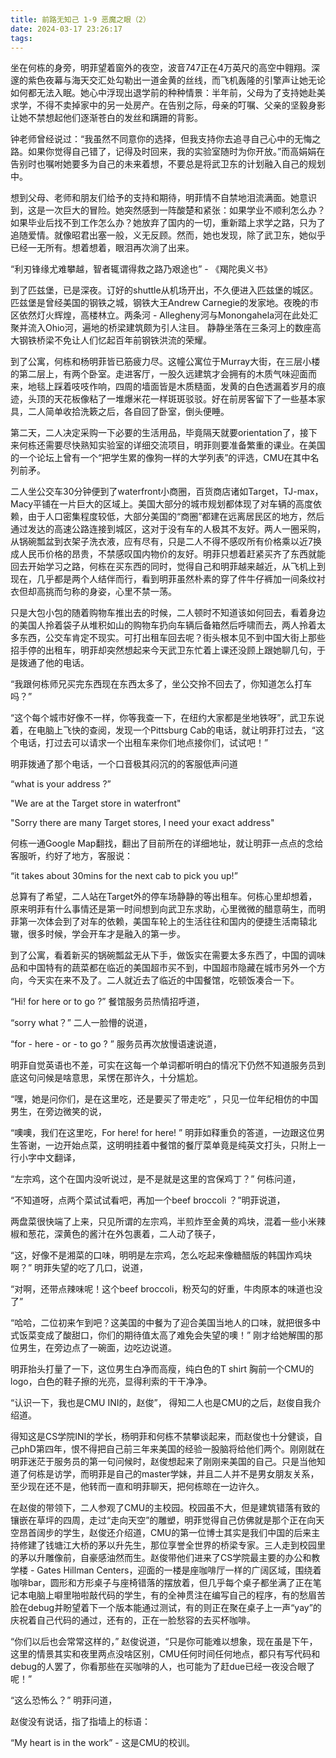 ```yaml
---
title: 前路无知己 1-9 恶魔之眼（2）
date: 2024-03-17 23:26:17
tags:
---
```


坐在何栋的身旁，明菲望着窗外的夜空，波音747正在4万英尺的高空中翱翔。深邃的紫色夜幕与海天交汇处勾勒出一道金黄的丝线，而飞机轰隆的引擎声让她无论如何都无法入眠。她心中浮现出退学前的种种情景：半年前，父母为了支持她赴美求学，不得不卖掉家中的另一处房产。在告别之际，母亲的叮嘱、父亲的坚毅身影让她不禁想起他们逐渐苍白的发丝和蹒跚的背影。

钟老师曾经说过：“我虽然不同意你的选择，但我支持你去追寻自己心中的无悔之路。如果你觉得自己错了，记得及时回来，我的实验室随时为你开放。”而高娟娟在告别时也嘱咐她要多为自己的未来着想，不要总是将武卫东的计划融入自己的规划中。

想到父母、老师和朋友们给予的支持和期待，明菲情不自禁地泪流满面。她意识到，这是一次巨大的冒险。她突然感到一阵酸楚和紧张：如果学业不顺利怎么办？如果毕业后找不到工作怎么办？她放弃了国内的一切，重新踏上求学之路，只为了追随爱情。就像昭君出塞一般，义无反顾。然而，她也发现，除了武卫东，她似乎已经一无所有。想着想着，眼泪再次淌了出来。

“利刃锋缘尤难攀越，智者辄谓得救之路乃艰途也”  - 《羯陀奥义书》

到了匹兹堡，已是深夜。订好的shuttle从机场开出，不久便进入匹兹堡的城区。匹兹堡是曾经美国的钢铁之城，钢铁大王Andrew Carnegie的发家地。夜晚的市区依然灯火辉煌，高楼林立。两条河 - Allegheny河与Monongahela河在此处汇聚并流入Ohio河，遍地的桥梁建筑颇为引人注目。 静静坐落在三条河上的数座高大钢铁桥梁不免让人们忆起百年前钢铁洪流的荣耀。

到了公寓，何栋和杨明菲皆已筋疲力尽。这幢公寓位于Murray大街，在三层小楼的第二层上，有两个卧室。走进客厅，一股久远建筑才会拥有的木质气味迎面而来，地毯上踩着吱吱作响，四周的墙面皆是木质糙面，发黄的白色透漏着岁月的痕迹，头顶的天花板像粘了一堆爆米花一样斑斑驳驳。好在前房客留下了一些基本家具，二人简单收拾洗簌之后，各自回了卧室，倒头便睡。

第二天，二人决定采购一下必要的生活用品，毕竟隔天就要orientation了，接下来何栋还需要尽快熟知实验室的详细交流项目，明菲则要准备繁重的课业。在美国的一个论坛上曾有一个“把学生累的像狗一样的大学列表”的评选，CMU在其中名列前矛。

二人坐公交车30分钟便到了waterfront小商圈，百货商店诸如Target，TJ-max，Macy平铺在一片巨大的区域上。美国大部分的城市规划都体现了对车辆的高度依赖，由于人口密集程度较低，大部分美国的“商圈”都建在远离居民区的地方，然后通过发达的高速公路连接到城区，这对于没有车的人极其不友好。两人一圈采购，从锅碗瓢盆到衣架子洗衣液，应有尽有，只是二人不得不感叹所有价格乘以近7换成人民币价格的昂贵，不禁感叹国内物价的友好。明菲只想着赶紧买齐了东西就能回去开始学习之路，何栋在买东西的同时，觉得自己和明菲越来越近，从飞机上到现在，几乎都是两个人结伴而行，看到明菲虽然朴素的穿了件牛仔裤加一间条纹衬衣但却高挑而匀称的身姿，心里不禁一荡。

只是大包小包的随着购物车推出去的时候，二人顿时不知道该如何回去，看着身边的美国人拎着袋子从堆积如山的购物车扔向车辆后备箱然后呼啸而去，两人拎着太多东西，公交车肯定不现实。可打出租车回去呢？街头根本见不到中国大街上那些招手停的出租车，明菲却突然想起来今天武卫东忙着上课还没顾上跟她聊几句，于是拨通了他的电话。

“我跟何栋师兄买完东西现在东西太多了，坐公交拎不回去了，你知道怎么打车吗？”

“这个每个城市好像不一样，你等我查一下，在纽约大家都是坐地铁呀”，武卫东说着，在电脑上飞快的查阅，发现一个Pittsburg Cab的电话，就让明菲打过去，“这个电话，打过去可以请求一个出租车来你们地点接你们，试试吧！”

明菲拨通了那个电话，一个口音极其闷沉的的客服低声问道

“what is your address ?”

"We are at the Target store in waterfront"

"Sorry there are many Target stores, I need your exact address"

何栋一通Google Map翻找，翻出了目前所在的详细地址，就让明菲一点点的念给客服听，约好了地方，客服说：

“it takes about 30mins for the next cab to pick you up!”

总算有了希望，二人站在Target外的停车场静静的等出租车。何栋心里却想着，原来明菲有什么事情还是第一时间想到向武卫东求助，心里微微的醋意萌生，而明菲第一次体会到了对车的依赖，美国车轮上的生活往往和国内的便捷生活南辕北辙，很多时候，学会开车才是融入的第一步。

到了公寓，看着新买的锅碗瓢盆无从下手，做饭实在需要太多东西了，中国的调味品和中国特有的蔬菜都在临近的美国超市买不到，中国超市隐藏在城市另外一个方向，今天实在来不及了。二人就近去了临近的中国餐馆，吃顿饭凑合一下。

“Hi! for here or to go ?” 餐馆服务员热情招呼道，

“sorry what？” 二人一脸懵的说道，

“for - here - or - to go ? ” 服务员再次放慢语速说道，

明菲自觉英语也不差，可实在这每一个单词都听明白的情况下仍然不知道服务员到底这句问候是啥意思，呆愣在那许久，十分尴尬。

“嘿，她是问你们，是在这里吃，还是要买了带走吃” ，只见一位年纪相仿的中国男生，在旁边微笑的说，

“噢噢，我们在这里吃，For here! for here! ” 明菲如释重负的答道，一边跟这位男生答谢，一边开始点菜，这明明挂着中餐馆的餐厅菜单竟是纯英文打头，只附上一行小字中文翻译，

“左宗鸡，这个在国内没听说过，是不是就是这里的宫保鸡丁？” 何栋问道，

“不知道呀，点两个菜试试看吧，再加一个beef broccoli ？”明菲说道，

两盘菜很快端了上来，只见所谓的左宗鸡，半煎炸至金黄的鸡块，混着一些小米辣椒和葱花，深黄色的酱汁在外包裹着，二人动了筷子，

“这，好像不是湘菜的口味，明明是左宗鸡，怎么吃起来像糖醋版的韩国炸鸡块啊？” 明菲失望的吃了几口，说道，

“对啊，还带点辣味呢！这个beef broccoli，粉芡勾的好重，牛肉原本的味道也没了”

“哈哈，二位初来乍到吧？这美国的中餐为了迎合美国当地人的口味，就把很多中式饭菜变成了酸甜口，你们的期待值太高了难免会失望的噢！” 刚才给她解围的那位男生，在旁边点了一碗面，边吃边说道。

明菲抬头打量了一下，这位男生白净而高瘦，纯白色的T shirt 胸前一个CMU的logo，白色的鞋子擦的光亮，显得利索的干干净净。

“认识一下，我也是CMU INI的，赵俊”， 得知二人也是CMU的之后，赵俊自我介绍道。

得知这是CS学院INI的学长，杨明菲和何栋不禁攀谈起来，而赵俊也十分健谈，自己phD第四年，恨不得把自己前三年来美国的经验一股脑将给他们两个。刚刚就在明菲迷茫于服务员的第一句问候时，赵俊想起来了刚刚来美国的自己。只是当他知道了何栋是访学，而明菲是自己的master学妹，并且二人并不是男女朋友关系，至少现在还不是，他转而一直和明菲聊天，把何栋晾在一边许久。

在赵俊的带领下，二人参观了CMU的主校园。校园虽不大，但是建筑错落有致的镶嵌在草坪的四周，走过“走向天空”的雕塑，明菲觉得自己仿佛就是那个正在向天空昂首阔步的学生，赵俊还介绍道，CMU的第一位博士其实是我们中国的后来主持修建了钱塘江大桥的茅以升先生，那位享誉全世界的桥梁专家。三人走到校园里的茅以升雕像前，自豪感油然而生。赵俊带他们进来了CS学院最主要的办公和教学楼 - Gates Hillman Centers，迎面的一楼是座咖啡厅一样的广阔区域，围绕着咖啡bar，圆形和方形桌子与座椅错落的摆放着，但几乎每个桌子都坐满了正在笔记本电脑上噼里啪啦敲代码的学生，有的全神贯注在编写自己的程序，有的愁眉苦脸在debug并盼望着下一个版本能通过测试，有的则正在聚在桌子上一声“yay”的庆祝着自己代码的通过，还有的，正在一脸愁容的去买杯咖啡。

“你们以后也会常常这样的，” 赵俊说道，“只是你可能难以想象，现在虽是下午，这里的情景其实和夜里两点没啥区别，CMU任何时间任何地点，都只有写代码和debug的人罢了，你看那些在买咖啡的人，也可能为了赶due已经一夜没合眼了呢！”

“这么恐怖么？” 明菲问道，

赵俊没有说话，指了指墙上的标语：

“My heart is in the work” - 这是CMU的校训。
